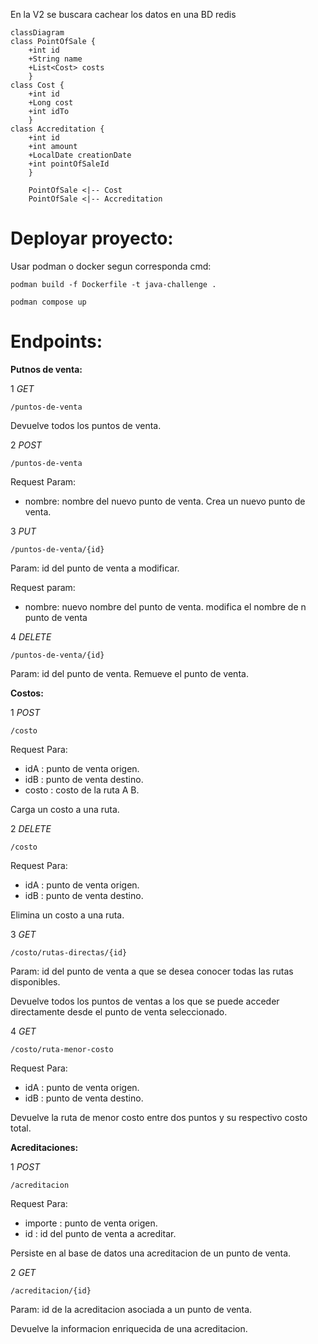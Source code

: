 En la V2 se buscara cachear los datos en una BD redis

```mermaid
classDiagram
class PointOfSale {
    +int id
    +String name
    +List<Cost> costs
    }
class Cost {
    +int id
    +Long cost
    +int idTo
    }
class Accreditation {
    +int id
    +int amount
    +LocalDate creationDate
    +int pointOfSaleId
    }

    PointOfSale <|-- Cost
    PointOfSale <|-- Accreditation
```
# Deployar proyecto:

Usar podman o docker segun corresponda
cmd:
```
podman build -f Dockerfile -t java-challenge .
```
```
podman compose up
```

# Endpoints:

**Putnos de venta:**

1
*GET*
```
/puntos-de-venta
```
Devuelve todos los puntos de venta.

2
*POST*
```
/puntos-de-venta
```
Request Param: 
- nombre: nombre del nuevo punto de venta.
Crea un nuevo punto de venta.

3
*PUT*
```
/puntos-de-venta/{id}
```
Param: id del punto de venta a modificar.

Request param: 
- nombre: nuevo nombre del punto de venta.
modifica el nombre de n punto de venta

4 
*DELETE*
```
/puntos-de-venta/{id}
```
Param: id del punto de venta.
Remueve el punto de venta.


**Costos:**

1
*POST*
```
/costo
```
Request Para:
- idA : punto de venta origen.
- idB : punto de venta destino.
- costo : costo de la ruta A B.

Carga un costo a una ruta.

2
*DELETE*
```
/costo
```
Request Para:
- idA : punto de venta origen.
- idB : punto de venta destino.

Elimina un costo a una ruta.

3
*GET*
```
/costo/rutas-directas/{id}
```
Param: id del punto de venta a que se desea conocer todas las rutas disponibles.

Devuelve todos los puntos de ventas a los que se puede acceder directamente desde el punto de venta seleccionado.

4
*GET*
```
/costo/ruta-menor-costo
```
Request Para:
- idA : punto de venta origen.
- idB : punto de venta destino.

Devuelve la ruta de menor costo entre dos puntos y su respectivo costo total.


**Acreditaciones:**

1
*POST*
```
/acreditacion
```
Request Para:
- importe : punto de venta origen.
- id : id del punto de venta a acreditar.

Persiste en al base de datos una acreditacion de un punto de venta.

2
*GET*
```
/acreditacion/{id}
```
Param: id de la acreditacion asociada a un punto de venta. 

Devuelve la informacion enriquecida de una acreditacion.